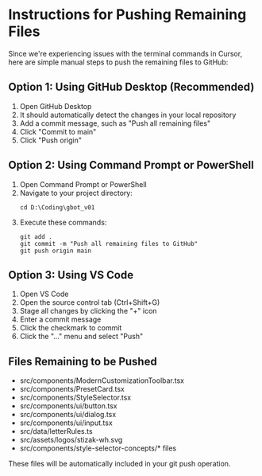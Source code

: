 # Instructions for Pushing Remaining Files

Since we're experiencing issues with the terminal commands in Cursor, here are simple manual steps to push the remaining files to GitHub:

## Option 1: Using GitHub Desktop (Recommended)

1. Open GitHub Desktop
2. It should automatically detect the changes in your local repository
3. Add a commit message, such as "Push all remaining files"
4. Click "Commit to main"
5. Click "Push origin"

## Option 2: Using Command Prompt or PowerShell

1. Open Command Prompt or PowerShell
2. Navigate to your project directory:
   ```
   cd D:\Coding\gbot_v01
   ```
3. Execute these commands:
   ```
   git add .
   git commit -m "Push all remaining files to GitHub"
   git push origin main
   ```

## Option 3: Using VS Code

1. Open VS Code
2. Open the source control tab (Ctrl+Shift+G)
3. Stage all changes by clicking the "+" icon
4. Enter a commit message
5. Click the checkmark to commit
6. Click the "..." menu and select "Push"

## Files Remaining to be Pushed

- src/components/ModernCustomizationToolbar.tsx
- src/components/PresetCard.tsx
- src/components/StyleSelector.tsx
- src/components/ui/button.tsx
- src/components/ui/dialog.tsx
- src/components/ui/input.tsx
- src/data/letterRules.ts
- src/assets/logos/stizak-wh.svg
- src/components/style-selector-concepts/* files

These files will be automatically included in your git push operation.